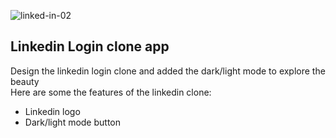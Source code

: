 ![linked-in-02](https://github.com/user-attachments/assets/f0de3261-21c2-40b0-93d9-4d1f890d1b19)
<h2>Linkedin Login clone app</h2>
<p>
  Design the linkedin login clone and added the dark/light mode to explore the beauty <br> 
  Here are some the features of the linkedin clone:
</p>

<ul>
  <li> Linkedin logo</li>
  <li>Dark/light mode button</li>
</ul>
